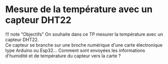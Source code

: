 # Mesure de la température avec un capteur DHT22

!!! note "Objectifs"
    On souhaite dans ce TP mesurer la température avec un capteur DHT22.  
    Ce capteur se branche sur une broche numérique d'une carte électronique type Arduino ou Esp32... Comment sont envoyées les informations d'humidité et de température du capteur vers la carte ?